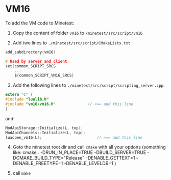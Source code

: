 # VM16

To add the VM code to Minetest:

1. Copy the content of folder `vm16` to `/minetest/src/script/vm16`

   

2. Add two lines to `./minetest/src/script/CMakeLists.txt`

```c
add_subdirectory(vm16)

# Used by server and client
set(common_SCRIPT_SRCS
	...
	${common_SCRIPT_VM16_SRCS}
```



3. Add the following lines to `./minetest/src/script/scripting_server.cpp`:

```c
extern "C" {
#include "lualib.h"
#include "vm16/vm16.h" 				// <== add this line
}
```

and:

```c
ModApiStorage::Initialize(L, top);
ModApiChannels::Initialize(L, top);
luaopen_vm16(L);  						// <== add this line
```

4. Goto the minetest root dir and call `cmake` with all your options (something like: 
cmake . -DRUN_IN_PLACE=TRUE -DBUILD_SERVER=TRUE -DCMAKE_BUILD_TYPE="Release" -DENABLE_GETTEXT=1 -DENABLE_FREETYPE=1 -DENABLE_LEVELDB=1
)

5. call `make`

